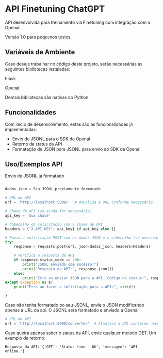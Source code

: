 
# API Finetuning ChatGPT

API desenvolvida para treinamento via Finetuning com integração com a Openai.








Versão 1.0 para pequenos testes.

## Variáveis de Ambiente

Caso deseje trabalhar no código deste projeto, serão necessárias as seguintes bibliotecas instaladas:

Flask

Openai


Demais bibliotecas são nativas do Python


## Funcionalidades

Com início de desenvolvimento, estas são as funcionalidades já implementadas:

- Envio de JSONL para o SDK da Openai
- Retorno de status da API
- Formatação de JSON para JSONL para envio ao SDK da Openai

## Uso/Exemplos API


Envio de JSONL já formatado

```python

dados_json = Seu JSONL previamente formatado

# URL da API
url = 'http://localhost:5000/'  # Atualize a URL conforme necessário

# Chave de API (se ainda for necessária)
api_key = 'Sua chave'

# Cabeçalho da solicitação com a chave de API 
headers = {'X-API-KEY': api_key} if api_key else {}

# Envia a solicitação POST com os dados JSON e o cabeçalho (se necessário)
try:
    response = requests.post(url, json=dados_json, headers=headers)

    # Verifica a resposta da API
    if response.status_code == 200:
        print("JSONL enviado com sucesso!")
        print("Resposta da API:", response.json())
    else:
        print("Erro ao enviar JSON para a API. Código de status:", response.status_code)
except Exception as e:
    print("Erro ao fazer a solicitação para a API:", str(e))

}
```


Caso não tenha formatado oo seu JSONL, envie o JSON modificando apenas a URL da api. O JSONL será formatado e enviado a Openai


```python
# URL da API
url = 'http://localhost:5000/converter'  # Atualize a URL conforme necessário

```


Caso queira apenas saber o status da API, envie qualquer metodo GET. Um exemplo de retorno:
```
Resposta da API: {'GPT': 'Status fine - OK', 'mensagem': 'API online.'}

```
